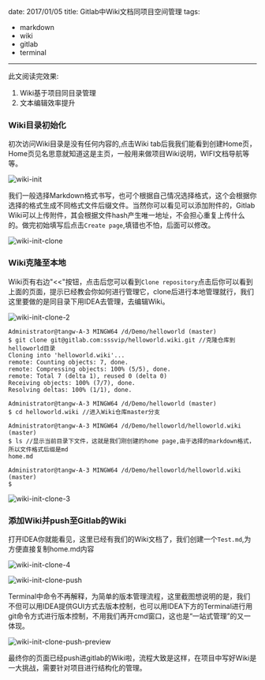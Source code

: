 date: 2017/01/05
title: Gitlab中Wiki文档同项目空间管理
tags: 
- markdown
- wiki
- gitlab
- terminal
---

此文阅读完效果:

1. Wiki基于项目同目录管理
2. 文本编辑效率提升

<!-- more -->

### Wiki目录初始化

初次访问Wiki目录是没有任何内容的,点击Wiki tab后我我们能看到创建Home页，Home页见名思意就知道这是主页，一般用来做项目Wiki说明，WIFI文档导航等等。

![wiki-init](https://sssvip.github.io/img/wiki-manager/wiki-init.png)

我们一般选择Markdown格式书写，也可个根据自己情况选择格式，这个会根据你选择的格式生成不同格式文件后缀文件。当然你可以看见可以添加附件的，Gitlab Wiki可以上传附件，其会根据文件hash产生唯一地址，不会担心重复上传什么的。做完初始填写后点击`Create page`,填错也不怕，后面可以修改。

![wiki-init-clone](https://sssvip.github.io/img/wiki-manager/wiki-init-clone.png)

### Wiki克隆至本地

Wiki页有右边"<<"按钮，点击后您可以看到`Clone repository`点击后你可以看到上面的页面，提示已经教会你如何进行管理它，clone后进行本地管理就行，我们这里要做的是同目录下用IDEA去管理，去编辑Wiki。

![wiki-init-clone-2](https://sssvip.github.io/img/wiki-manager/wiki-init-clone-2.png)

```
Administrator@tangw-A-3 MINGW64 /d/Demo/helloworld (master)
$ git clone git@gitlab.com:sssvip/helloworld.wiki.git //克隆仓库到helloworld目录
Cloning into 'helloworld.wiki'...
remote: Counting objects: 7, done.
remote: Compressing objects: 100% (5/5), done.
remote: Total 7 (delta 1), reused 0 (delta 0)
Receiving objects: 100% (7/7), done.
Resolving deltas: 100% (1/1), done.

Administrator@tangw-A-3 MINGW64 /d/Demo/helloworld (master)
$ cd helloworld.wiki //进入Wiki仓库master分支

Administrator@tangw-A-3 MINGW64 /d/Demo/helloworld/helloworld.wiki (master)
$ ls //显示当前目录下文件，这就是我们刚创建的home page,由于选择的markdown格式，所以文件格式后缀是md
home.md

Administrator@tangw-A-3 MINGW64 /d/Demo/helloworld/helloworld.wiki (master)
$
```
![wiki-init-clone-3](https://sssvip.github.io/img/wiki-manager/wiki-init-clone-3.png)

### 添加Wiki并push至Gitlab的Wiki

打开IDEA你就能看见，这里已经有我们的Wiki文档了，我们创建一个`Test.md`,为方便直接复制home.md内容

![wiki-init-clone-4](https://sssvip.github.io/img/wiki-manager/wiki-init-clone-4.png)

![wiki-init-clone-push](https://sssvip.github.io/img/wiki-manager/wiki-init-clone-push.png)

Terminal中命令不再解释，为简单的版本管理流程，这里截图想说明的是，我们不但可以用IDEA提供GUI方式去版本控制，也可以用IDEA下方的Terminal进行用git命令方式进行版本控制，不用我们再开cmd窗口，这也是“一站式管理”的又一体现。

![wiki-init-clone-push-preview](https://sssvip.github.io/img/wiki-manager/wiki-init-clone-push-preview.png)

最终你的页面已经push进gitlab的Wiki啦，流程大致是这样，在项目中写好Wiki是一大挑战，需要针对项目进行结构化的管理。